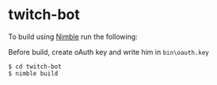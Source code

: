 # twitch-bot



To build using [Nimble](https://github.com/nim-lang/nimble) run the following:

Before build, create oAuth key and write him in `bin\oauth.key`

```
$ cd twitch-bot
$ nimble build
```
